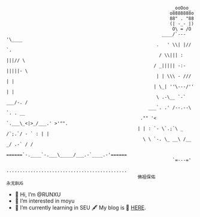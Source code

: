 >
                                                 
                                                                  _ooOoo_
                                                                 o8888888o
                                                                 88" . "88
                                                                 (| -_- |)
                                                                  O\ = /O
                                                              ____/`---'\____
                                                            .   ' \\| |// `.
                                                             / \\||| : |||// \
                                                           / _||||| -:- |||||- \
                                                            | | \\\ - /// | |
                                                           | \_| ''\---/'' | |
                                                            \ .-\__ `-` ___/-. /
                                                         ___`. .' /--.--\ `. . __
                                                      ."" '< `.___\_<|>_/___.' >'"".
                                                     | | : `- \`.;`\ _ /`;.`/ - ` : | |
                                                       \ \ `-. \_ __\ /__ _/ .-` / /
                                               ======`-.____`-.___\_____/___.-`____.-'======
                                                                  `=---='
                                               .............................................
                                                     佛祖保佑                 永无BUG



- 👋 Hi, I’m @RUNXU
- 👀 I’m interested in moyu
- 🌱 I’m currently learning in SEU
🖋️ My blog is 📎 [HERE](https://LeiBuDao.github.io).

<!---
RUNXU/RUNXU is a ✨ special ✨ repository because its `README.md` (this file) appears on your GitHub profile.
You can click the Preview link to take a look at your changes.
--->
